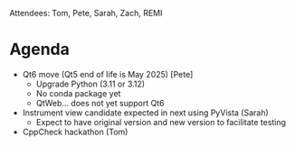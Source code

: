 Attendees: Tom, Pete, Sarah, Zach, REMI

# Agenda

- Qt6 move (Qt5 end of life is May 2025) [Pete]
  - Upgrade Python (3.11 or 3.12)
  - No conda package yet
  - QtWeb... does not yet support Qt6
- Instrument view candidate expected in next using PyVista (Sarah)
  - Expect to have original version and new version to facilitate testing
- CppCheck hackathon (Tom)
